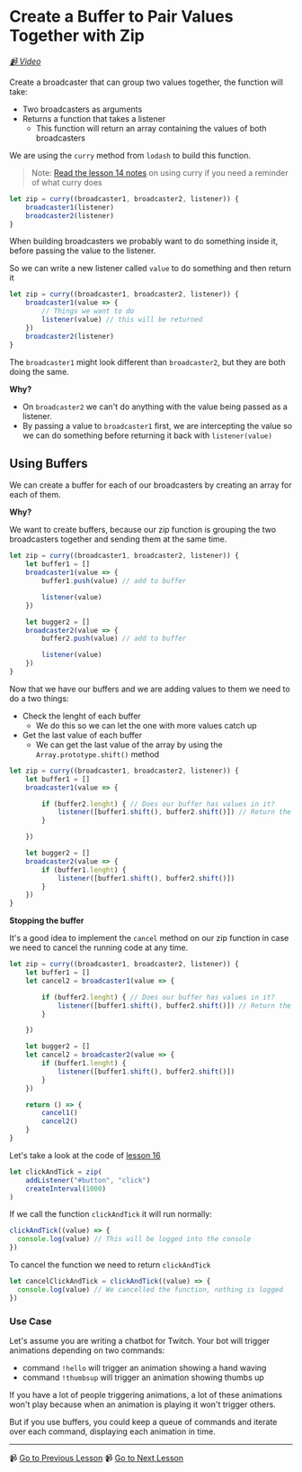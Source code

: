 # Create a Buffer to Pair Values Together with Zip

_[📹 Video](https://egghead.io/lessons/egghead-create-a-buffer-to-pair-values-together-with-zip)_

Create a broadcaster that can group two values together, the function will take:

- Two broadcasters as arguments
- Returns a function that takes a listener
  - This function will return an array containing the values of both broadcasters

We are using the `curry` method from `lodash` to build this function.

> Note: [Read the lesson 14 notes](12-egghead-use-lodash-curry-when-functions-return-functions.md) on using curry if you need a reminder of what curry does

```javascript
let zip = curry((broadcaster1, broadcaster2, listener)) {
	broadcaster1(listener)
	broadcaster2(listener)
}
```

When building broadcasters we probably want to do something inside it, before passing the value to the listener.

So we can write a new listener called `value` to do something and then return it

```javascript
let zip = curry((broadcaster1, broadcaster2, listener)) {
	broadcaster1(value => {
		// Things we want to do
		listener(value) // this will be returned
	})
	broadcaster2(listener)
}

```

The `broadcaster1` might look different than `broadcaster2`, but they are both doing the same.

**Why?**

- On `broadcaster2` we can't do anything with the value being passed as a listener.
- By passing a value to `broadcaster1` first, we are intercepting the value so we can do something before returning it back with `listener(value)`

## Using Buffers

We can create a buffer for each of our broadcasters by creating an array for each of them.

**Why?**

We want to create buffers, because our zip function is grouping the two broadcasters together and sending them at the same time.

```javascript
let zip = curry((broadcaster1, broadcaster2, listener)) {
	let buffer1 = []
	broadcaster1(value => {
		buffer1.push(value) // add to buffer

		listener(value)
	})

	let bugger2 = []
	broadcaster2(value => {
		buffer2.push(value) // add to buffer

		listener(value)
	})
}

```

Now that we have our buffers and we are adding values to them we need to do a two things:

- Check the lenght of each buffer
  - We do this so we can let the one with more values catch up
- Get the last value of each buffer
  - We can get the last value of the array by using the `Array.prototype.shift()` method

```javascript
let zip = curry((broadcaster1, broadcaster2, listener)) {
	let buffer1 = []
	broadcaster1(value => {

		if (buffer2.lenght) { // Does our buffer has values in it?
			listener([buffer1.shift(), buffer2.shift()]) // Return the last values of the two buffers
		}

	})

	let bugger2 = []
	broadcaster2(value => {
		if (buffer1.lenght) {
			listener([buffer1.shift(), buffer2.shift()])
		}
	})
}
```

**Stopping the buffer**

It's a good idea to implement the `cancel` method on our zip function in case we need to cancel the running code at any time.

```javascript
let zip = curry((broadcaster1, broadcaster2, listener)) {
	let buffer1 = []
	let cancel2 = broadcaster1(value => {

		if (buffer2.lenght) { // Does our buffer has values in it?
			listener([buffer1.shift(), buffer2.shift()]) // Return the last values of the two buffers
		}

	})

	let bugger2 = []
	let cancel2 = broadcaster2(value => {
		if (buffer1.lenght) {
			listener([buffer1.shift(), buffer2.shift()])
		}
	})

	return () => {
		cancel1()
		cancel2()
	}
}
```

Let's take a look at the code of [lesson 16](https://egghead.io/lessons/egghead-create-a-buffer-to-pair-values-together-with-zip)

```javascript
let clickAndTick = zip(
	addListener("#button", "click")
	createInterval(1000)
)
```

If we call the function `clickAndTick` it will run normally:

```javascript
clickAndTick((value) => {
  console.log(value) // This will be logged into the console
})
```

To cancel the function we need to return `clickAndTick`

```javascript
let cancelClickAndTick = clickAndTick((value) => {
  console.log(value) // We cancelled the function, nothing is logged
})
```

### Use Case

Let's assume you are writing a chatbot for Twitch. Your bot will trigger animations depending on two commands:

- command `!hello` will trigger an animation showing a hand waving
- command `!thumbsup` will trigger an animation showing thumbs up

If you have a lot of people triggering animations, a lot of these animations won't play because when an animation is playing it won't trigger others.

But if you use buffers, you could keep a queue of commands and iterate over each command, displaying each animation in time.

---

📹 [Go to Previous Lesson](https://egghead.io/lessons/egghead-match-function-requirements-with-lodash-partial-and-flip)
📹 [Go to Next Lesson](https://egghead.io/lessons/egghead-create-a-buffer-to-pair-values-together-with-zip)

